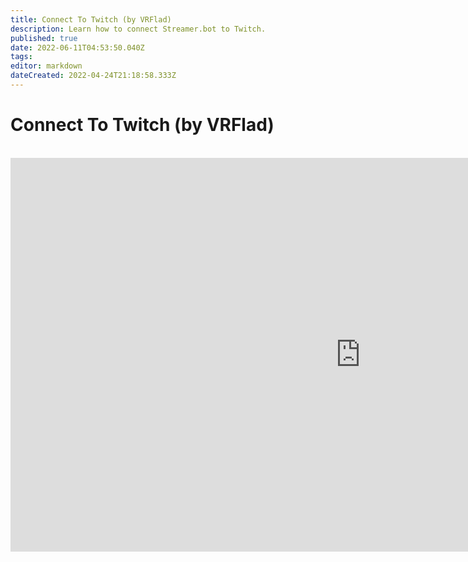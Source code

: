 ```yaml
---
title: Connect To Twitch (by VRFlad)
description: Learn how to connect Streamer.bot to Twitch.
published: true
date: 2022-06-11T04:53:50.040Z
tags:
editor: markdown
dateCreated: 2022-04-24T21:18:58.333Z
---
```


# Connect To Twitch (by VRFlad)
<br>
<iframe width="1120" height="630" src="https://www.youtube.com/embed/7MkzsxgfVgg" title="YouTube video player" frameborder="0" allow="accelerometer; autoplay; clipboard-write; encrypted-media; gyroscope; picture-in-picture" allowfullscreen></iframe>